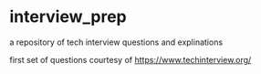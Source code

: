# interview_prep
a repository of tech interview questions and explinations

first set of questions courtesy of https://www.techinterview.org/
